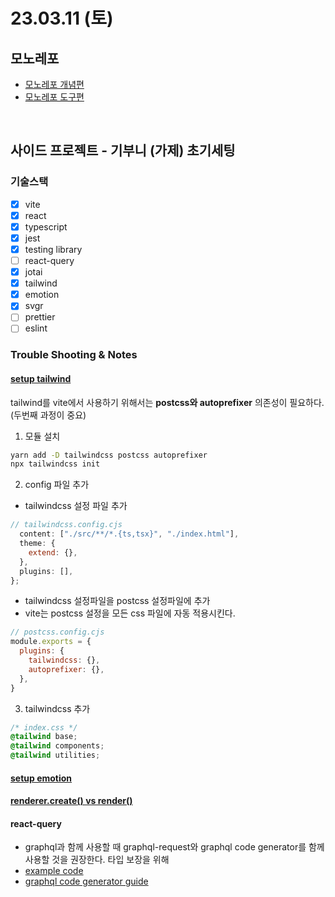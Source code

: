 # 23.03.11 (토)

## 모노레포

- [모노레포 개념편](https://d2.naver.com/helloworld/0923884)
- [모노레포 도구편](https://d2.naver.com/helloworld/7553804)

<br />

## 사이드 프로젝트 - 기부니 (가제) 초기세팅

### 기술스택

- [x] vite
- [x] react
- [x] typescript
- [x] jest
- [x] testing library
- [ ] react-query
- [x] jotai
- [x] tailwind
- [x] emotion
- [x] svgr
- [ ] prettier
- [ ] eslint

### Trouble Shooting & Notes

#### [setup tailwind](https://blog.logrocket.com/setting-up-dev-environment-react-vite-tailwind/)

tailwind를 vite에서 사용하기 위해서는 **postcss와 autoprefixer** 의존성이 필요하다.
(두번째 과정이 중요)

1. 모듈 설치

```zsh
yarn add -D tailwindcss postcss autoprefixer
npx tailwindcss init
```

2. config 파일 추가

- tailwindcss 설정 파일 추가

```cjs
// tailwindcss.config.cjs
  content: ["./src/**/*.{ts,tsx}", "./index.html"],
  theme: {
    extend: {},
  },
  plugins: [],
};
```

- tailwindcss 설정파일을 postcss 설정파일에 추가
- vite는 postcss 설정을 모든 css 파일에 자동 적용시킨다.

```cjs
// postcss.config.cjs
module.exports = {
  plugins: {
    tailwindcss: {},
    autoprefixer: {},
  },
}
```

3. tailwindcss 추가

```css
/* index.css */
@tailwind base;
@tailwind components;
@tailwind utilities;
```

#### [setup emotion](https://dev.to/glocore/configure-emotion-with-your-vite-react-project-7jl)

#### [renderer.create() vs render()](https://stackoverflow.com/questions/58653872/react-test-renderers-create-vs-testing-library-reacts-render)

#### react-query

- graphql과 함께 사용할 때 graphql-request와 graphql code generator를 함께 사용할 것을 권장한다. 타입 보장을 위해
- [example code](https://github.com/dotansimha/graphql-code-generator/tree/7c25c4eeb77f88677fd79da557b7b5326e3f3950/examples/front-end/react/tanstack-react-query)
- [graphql code generator guide](https://the-guild.dev/graphql/codegen/docs/guides/react-vue)
